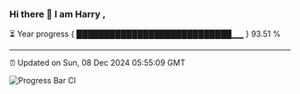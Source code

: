 ### Hi there 👋 I am Harry , 

⏳ Year progress { ████████████████████████████▁▁ } 93.51 %

---

⏰ Updated on Sun, 08 Dec 2024 05:55:09 GMT

![Progress Bar CI](https://github.com/duykhang68/duykhang68/workflows/Progress%20Bar%20CI/badge.svg)

